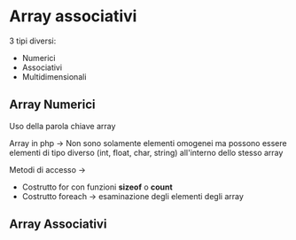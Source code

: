 # Array associativi

3 tipi diversi:
- Numerici
- Associativi
- Multidimensionali


## Array Numerici

Uso della parola chiave array

Array in php -> Non sono solamente elementi omogenei ma possono essere elementi di tipo diverso (int, float, char, string) all'interno dello stesso array

Metodi di accesso ->
 - Costrutto for con funzioni **sizeof** o **count**
 - Costrutto foreach -> esaminazione degli elementi degli array

## Array Associativi


<!--stackedit_data:
eyJoaXN0b3J5IjpbMjMxNTY2NjI2LDE5MDUyOTk3OTZdfQ==
-->